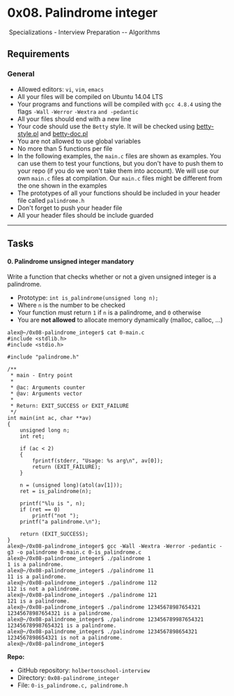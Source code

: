 0x08. Palindrome integer
========================

 Specializations - Interview Preparation -- Algorithms


Requirements
------------

### General

-   Allowed editors: `vi`, `vim`, `emacs`
-   All your files will be compiled on Ubuntu 14.04 LTS
-   Your programs and functions will be compiled with `gcc 4.8.4` using the flags `-Wall` `-Werror` `-Wextra` `and -pedantic`
-   All your files should end with a new line
-   Your code should use the `Betty` style. It will be checked using [betty-style.pl](https://github.com/holbertonschool/Betty/blob/master/betty-style.pl "betty-style.pl") and [betty-doc.pl](https://github.com/holbertonschool/Betty/blob/master/betty-doc.pl "betty-doc.pl")
-   You are not allowed to use global variables
-   No more than 5 functions per file
-   In the following examples, the `main.c` files are shown as examples. You can use them to test your functions, but you don't have to push them to your repo (if you do we won't take them into account). We will use our own `main.c` files at compilation. Our `main.c` files might be different from the one shown in the examples
-   The prototypes of all your functions should be included in your header file called `palindrome.h`
-   Don't forget to push your header file
-   All your header files should be include guarded

* * * * *

Tasks
-----

#### 0\. Palindrome unsigned integer mandatory

Write a function that checks whether or not a given unsigned integer is a palindrome.

-   Prototype: `int is_palindrome(unsigned long n);`
-   Where `n` is the number to be checked
-   Your function must return `1` if `n` is a palindrome, and `0` otherwise
-   You are **not allowed** to allocate memory dynamically (malloc, calloc, ...)

```
alex@~/0x08-palindrome_integer$ cat 0-main.c
#include <stdlib.h>
#include <stdio.h>

#include "palindrome.h"

/**
 * main - Entry point
 *
 * @ac: Arguments counter
 * @av: Arguments vector
 *
 * Return: EXIT_SUCCESS or EXIT_FAILURE
 */
int main(int ac, char **av)
{
    unsigned long n;
    int ret;

    if (ac < 2)
    {
        fprintf(stderr, "Usage: %s arg\n", av[0]);
        return (EXIT_FAILURE);
    }

    n = (unsigned long)(atol(av[1]));
    ret = is_palindrome(n);

    printf("%lu is ", n);
    if (ret == 0)
        printf("not ");
    printf("a palindrome.\n");

    return (EXIT_SUCCESS);
}
alex@~/0x08-palindrome_integer$ gcc -Wall -Wextra -Werror -pedantic -g3 -o palindrome 0-main.c 0-is_palindrome.c
alex@~/0x08-palindrome_integer$ ./palindrome 1
1 is a palindrome.
alex@~/0x08-palindrome_integer$ ./palindrome 11
11 is a palindrome.
alex@~/0x08-palindrome_integer$ ./palindrome 112
112 is not a palindrome.
alex@~/0x08-palindrome_integer$ ./palindrome 121
121 is a palindrome.
alex@~/0x08-palindrome_integer$ ./palindrome 12345678987654321
12345678987654321 is a palindrome.
alex@~/0x08-palindrome_integer$ ./palindrome 123456789987654321
123456789987654321 is a palindrome.
alex@~/0x08-palindrome_integer$ ./palindrome 1234567898654321
1234567898654321 is not a palindrome.
alex@~/0x08-palindrome_integer$

```

**Repo:**

-   GitHub repository: `holbertonschool-interview`
-   Directory: `0x08-palindrome_integer`
-   File: `0-is_palindrome.c, palindrome.h`
